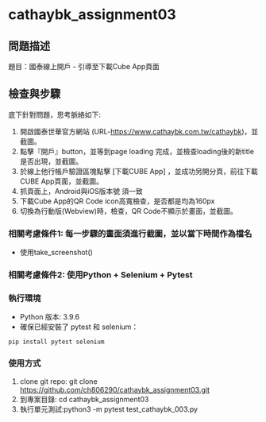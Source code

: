 # cathaybk_assignment03

## 問題描述
題目：國泰線上開戶 - 引導至下載Cube App頁面

## 檢查與步驟
底下針對問題，思考脈絡如下:

1. 開啟國泰世華官方網站 (URL-https://www.cathaybk.com.tw/cathaybk)，並截圖。
2. 點擊『開戶』button，並等到page loading 完成，並檢查loading後的新title是否出現，並截圖。
3. 於線上他行帳戶驗證區塊點擊 [下載CUBE App] ，並成功另開分頁，前往下載CUBE App頁面，並截圖。
4. 抓頁面上，Android與iOS版本號 須一致
3. 下載Cube App的QR Code icon高寬檢查，是否都是均為160px
4. 切換為行動版(Webview)時，檢查，QR Code不顯示於畫面，並截圖。

### 相關考慮條件1: 每一步驟的畫面須進行截圖，並以當下時間作為檔名

- 使用take_screenshot()

### 相關考慮條件2: 使用Python + Selenium + Pytest


### 執行環境

- Python 版本: 3.9.6
- 確保已經安裝了 pytest 和 selenium：
```
pip install pytest selenium
```

### 使用方式

1. clone git repo: git clone https://github.com/ch806290/cathaybk_assignment03.git
2. 到專案目錄: cd cathaybk_assignment03
3. 執行單元測試:python3 -m pytest test_cathaybk_003.py
